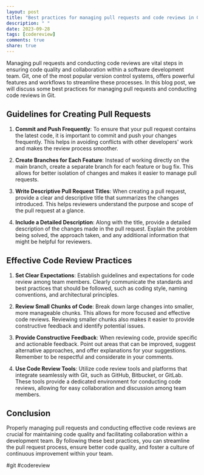 ```yaml
---
layout: post
title: "Best practices for managing pull requests and code reviews in Git"
description: " "
date: 2023-09-28
tags: [codereview]
comments: true
share: true
---
```


Managing pull requests and conducting code reviews are vital steps in ensuring code quality and collaboration within a software development team. Git, one of the most popular version control systems, offers powerful features and workflows to streamline these processes. In this blog post, we will discuss some best practices for managing pull requests and conducting code reviews in Git.

## Guidelines for Creating Pull Requests

1. **Commit and Push Frequently**: To ensure that your pull request contains the latest code, it is important to commit and push your changes frequently. This helps in avoiding conflicts with other developers' work and makes the review process smoother.

2. **Create Branches for Each Feature**: Instead of working directly on the main branch, create a separate branch for each feature or bug fix. This allows for better isolation of changes and makes it easier to manage pull requests.

3. **Write Descriptive Pull Request Titles**: When creating a pull request, provide a clear and descriptive title that summarizes the changes introduced. This helps reviewers understand the purpose and scope of the pull request at a glance.

4. **Include a Detailed Description**: Along with the title, provide a detailed description of the changes made in the pull request. Explain the problem being solved, the approach taken, and any additional information that might be helpful for reviewers.

## Effective Code Review Practices

1. **Set Clear Expectations**: Establish guidelines and expectations for code review among team members. Clearly communicate the standards and best practices that should be followed, such as coding style, naming conventions, and architectural principles.

2. **Review Small Chunks of Code**: Break down large changes into smaller, more manageable chunks. This allows for more focused and effective code reviews. Reviewing smaller chunks also makes it easier to provide constructive feedback and identify potential issues.

3. **Provide Constructive Feedback**: When reviewing code, provide specific and actionable feedback. Point out areas that can be improved, suggest alternative approaches, and offer explanations for your suggestions. Remember to be respectful and considerate in your comments.

4. **Use Code Review Tools**: Utilize code review tools and platforms that integrate seamlessly with Git, such as GitHub, Bitbucket, or GitLab. These tools provide a dedicated environment for conducting code reviews, allowing for easy collaboration and discussion among team members.

## Conclusion

Properly managing pull requests and conducting effective code reviews are crucial for maintaining code quality and facilitating collaboration within a development team. By following these best practices, you can streamline the pull request process, ensure better code quality, and foster a culture of continuous improvement within your team.

#git #codereview